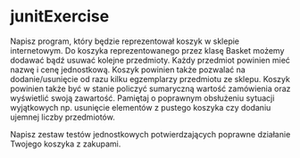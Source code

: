 # junitExercise
Napisz program, który będzie reprezentował koszyk w sklepie internetowym. Do koszyka reprezentowanego przez klasę Basket możemy dodawać bądź usuwać kolejne przedmioty. Każdy przedmiot powinien mieć nazwę i cenę jednostkową. Koszyk powinien także pozwalać na dodanie/usunięcie od razu kilku egzemplarzy przedmiotu ze sklepu. Koszyk powinien także być w stanie policzyć sumaryczną wartość zamówienia oraz wyświetlić swoją zawartość. Pamiętaj o poprawnym obsłużeniu sytuacji wyjątkowych np. usunięcie elementów z pustego koszyka czy dodaniu ujemnej liczby przedmiotów.

Napisz zestaw testów jednostkowych potwierdzających poprawne działanie Twojego koszyka z zakupami.
